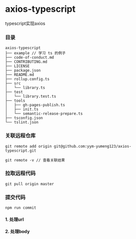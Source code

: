 # axios-typescript
typescript实现axios

### 目录
```
axios-typescript
├── example // 学习 ts 的例子
├── code-of-conduct.md
├── CONTRIBUTING.md
├── LICENSE
├── package.json
├── README.md
├── rollup.config.ts
├── src
│   └── library.ts
├── test
│   └── library.test.ts
├── tools
│   ├── gh-pages-publish.ts
│   ├── init.ts
│   └── semantic-release-prepare.ts
├── tsconfig.json
└── tslint.json
```

### 关联远程仓库
```
git remote add origin git@github.com:yym-yumeng123/axios-typescript.git

git remote -v // 查看关联结果
```

### 拉取远程代码
```
git pull origin master
```

### 提交代码
```
npm run commit
```

#### 1. 处理url


#### 2. 处理body
